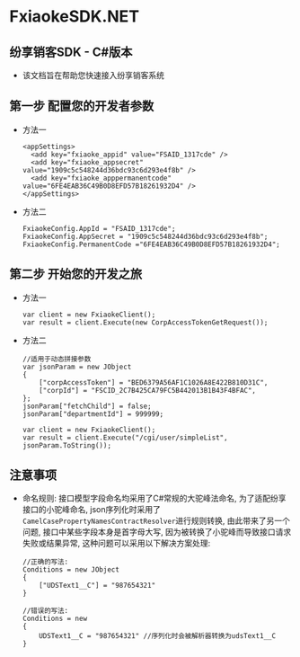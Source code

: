 # FxiaokeSDK.NET

## 纷享销客SDK - C#版本
- 该文档旨在帮助您快速接入纷享销客系统

## 第一步 配置您的开发者参数
- 方法一
    
    ```
    <appSettings>
      <add key="fxiaoke_appid" value="FSAID_1317cde" />
      <add key="fxiaoke_appsecret" value="1909c5c548244d36bdc93c6d293e4f8b" />
      <add key="fxiaoke_apppermanentcode" value="6FE4EAB36C49B0D8EFD57B18261932D4" />
    </appSettings>
    ```
 
- 方法二

    ```
    FxiaokeConfig.AppId = "FSAID_1317cde";
    FxiaokeConfig.AppSecret = "1909c5c548244d36bdc93c6d293e4f8b";
    FxiaokeConfig.PermanentCode ="6FE4EAB36C49B0D8EFD57B18261932D4";
    ```

## 第二步 开始您的开发之旅
- 方法一

    ```
    var client = new FxiaokeClient();
    var result = client.Execute(new CorpAccessTokenGetRequest());
    ```
- 方法二

    ```
    //适用于动态拼接参数
    var jsonParam = new JObject
    {
        ["corpAccessToken"] = "BED6379A56AF1C1026A8E422B810D31C",
        ["corpId"] = "FSCID_2C7B425CA79FC5B442013B1B43F4BFAC",
    };
    jsonParam["fetchChild"] = false;
    jsonParam["departmentId"] = 999999;

    var client = new FxiaokeClient();
    var result = client.Execute("/cgi/user/simpleList", jsonParam.ToString());
    ```
## 注意事项
- 命名规则: 接口模型字段命名均采用了C#常规的大驼峰法命名, 为了适配纷享接口的小驼峰命名, json序列化时采用了`CamelCasePropertyNamesContractResolver`进行规则转换, 由此带来了另一个问题, 接口中某些字段本身是首字母大写, 因为被转换了小驼峰而导致接口请求失败或结果异常, 这种问题可以采用以下解决方案处理:

    ```
    //正确的写法:
    Conditions = new JObject
    {
        ["UDSText1__C"] = "987654321"
    }
    
    //错误的写法:
    Conditions = new 
    {
        UDSText1__C = "987654321" //序列化时会被解析器转换为udsText1__C
    }
    ```
